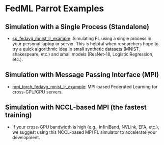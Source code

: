 # FedML Parrot Examples

## Simulation with a Single Process (Standalone)

- [sp_fedavg_mnist_lr_example](./examples/sp_fedavg_mnist_lr_example.md): 
  Simulating FL using a single process in your personal laptop or server. This is helpful when researchers hope to try a quick algorithmic idea in small synthetic datasets (MNIST, shakespeare, etc.) and small models (ResNet-18, Logistic Regression, etc.). 

## Simulation with Message Passing Interface (MPI)
- [mpi_torch_fedavg_mnist_lr_example](./examples/mpi_torch_fedavg_mnist_lr_example.md): 
  MPI-based Federated Learning for cross-GPU/CPU servers.
  

## Simulation with NCCL-based MPI (the fastest training)
- If your cross-GPU bandwidth is high (e.g., InfiniBand, NVLink, EFA, etc.), we suggest using this NCCL-based MPI FL simulator to accelerate your development. 
